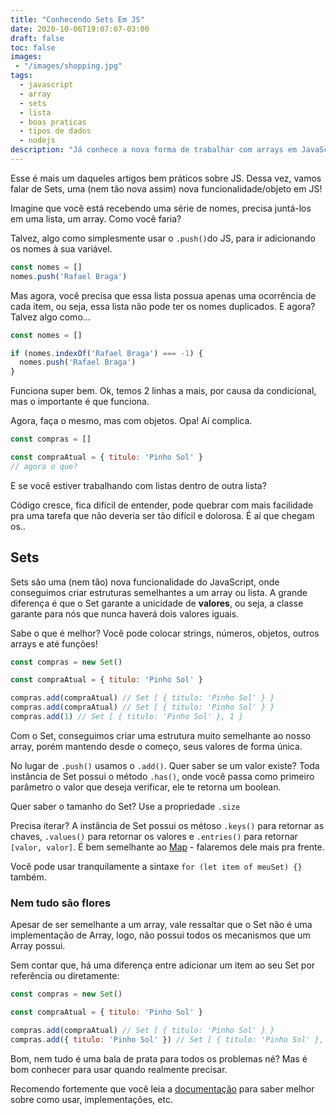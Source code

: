 ```yaml
---
title: "Conhecendo Sets Em JS"
date: 2020-10-06T19:07:07-03:00
draft: false
toc: false
images:
 - "/images/shopping.jpg"
tags:
  - javascript
  - array
  - sets
  - lista
  - boas praticas
  - tipos de dados
  - nodejs
description: "Já conhece a nova forma de trabalhar com arrays em JavaScript? Vem conferir! Simplifique seu código e torne-o mais organizado!"
---
```


Esse é mais um daqueles artigos bem práticos sobre JS. Dessa vez, vamos falar de Sets, uma (nem tão nova assim) nova funcionalidade/objeto em JS!

Imagine que você está recebendo uma série de nomes, precisa juntá-los em uma lista, um array. Como você faria?

Talvez, algo como simplesmente usar o `.push()`do JS, para ir adicionando os nomes à sua variável. 

```jsx
const nomes = []
nomes.push('Rafael Braga')
```

Mas agora, você precisa que essa lista possua apenas uma ocorrência de cada item, ou seja, essa lista não pode ter os nomes duplicados. E agora? Talvez algo como...

```jsx
const nomes = []

if (nomes.indexOf('Rafael Braga') === -1) {
  nomes.push('Rafael Braga')
}
```

Funciona super bem. Ok, temos 2 linhas a mais, por causa da condicional, mas o importante é que funciona.

Agora, faça o mesmo, mas com objetos. Opa! Aí complica.

```jsx
const compras = []

const compraAtual = { titulo: 'Pinho Sol' }
// agora o que?
```

E se você estiver trabalhando com listas dentro de outra lista?

Código cresce, fica difícil de entender, pode quebrar com mais facilidade pra uma tarefa que não deveria ser tão difícil e dolorosa. É aí que chegam os..

## Sets

Sets são uma (nem tão) nova funcionalidade do JavaScript, onde conseguimos criar estruturas semelhantes a um array ou lista. A grande diferença é que o Set garante a unicidade de **valores**, ou seja, a classe garante para nós que nunca haverá dois valores iguais.

Sabe o que é melhor? Você pode colocar strings, números, objetos, outros arrays e até funções!

```jsx
const compras = new Set()

const compraAtual = { titulo: 'Pinho Sol' }

compras.add(compraAtual) // Set [ { titulo: 'Pinho Sol' } }
compras.add(compraAtual) // Set [ { titulo: 'Pinho Sol' } }
compras.add(1) // Set [ { titulo: 'Pinho Sol' }, 1 }
```

Com o Set, conseguimos criar uma estrutura muito semelhante ao nosso array, porém mantendo desde o começo, seus valores de forma única. 

No lugar de `.push()` usamos o `.add()`.  Quer saber se um valor existe? Toda instância de Set possui o método `.has()`, onde você passa como primeiro parâmetro o valor que deseja verificar, ele te retorna um boolean.

Quer saber o tamanho do Set? Use a propriedade `.size`

Precisa iterar? A instância de Set possui os métoso `.keys()` para retornar as chaves, `.values()` para retornar os valores e `.entries()` para retornar `[valor, valor]`. É bem semelhante ao [Map](https://developer.mozilla.org/en-US/docs/Web/JavaScript/Reference/Global_Objects/Map) - falaremos dele mais pra frente.

Você pode usar tranquilamente a sintaxe `for (let item of meuSet) {}` também.

### Nem tudo são flores

Apesar de ser semelhante a um array, vale ressaltar que o Set não é uma implementação de Array, logo, não possui todos os mecanismos que um Array possui.

Sem contar que, há uma diferença entre adicionar um item ao seu Set por referência ou diretamente:

```jsx
const compras = new Set()

const compraAtual = { titulo: 'Pinho Sol' }

compras.add(compraAtual) // Set [ { titulo: 'Pinho Sol' } }
compras.add({ titulo: 'Pinho Sol' }) // Set [ { titulo: 'Pinho Sol' }, { titulo: 'Pinho Sol' } }
```

Bom, nem tudo é uma bala de prata para todos os problemas né? Mas é bom conhecer para usar quando realmente precisar.

Recomendo fortemente que você leia a [documentação](https://developer.mozilla.org/en-US/docs/Web/JavaScript/Reference/Global_Objects/Set) para saber melhor sobre como usar, implementações, etc.
